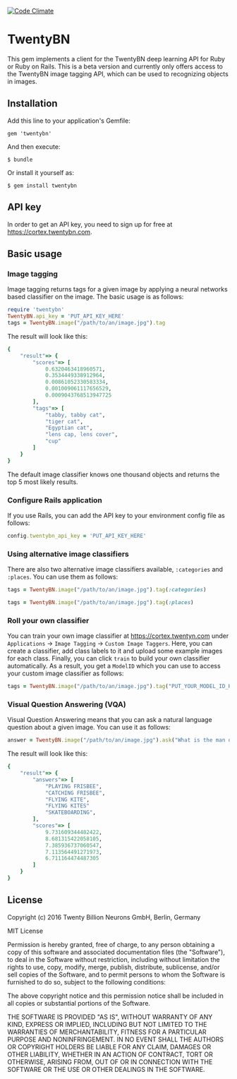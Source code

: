 [![Code Climate](https://codeclimate.com/github/TwentyBN/twentybn-ruby/badges/gpa.svg)](https://codeclimate.com/github/TwentyBN/twentybn-ruby)

# TwentyBN

This gem implements a client for the TwentyBN deep learning API for Ruby or Ruby on Rails. This is a beta version and currently only offers access to the TwentyBN image tagging API, which can be used to recognizing objects in images.

## Installation

Add this line to your application's Gemfile:

    gem 'twentybn'

And then execute:

    $ bundle

Or install it yourself as:

    $ gem install twentybn

## API key

In order to get an API key, you need to sign up for free at https://cortex.twentybn.com.

## Basic usage

### Image tagging

Image tagging returns tags for a given image by applying a neural networks based classifier on the image. The basic usage is as follows:

```ruby
require 'twentybn'
TwentyBN.api_key = 'PUT_API_KEY_HERE'
tags = TwentyBN.image("/path/to/an/image.jpg").tag
```

The result will look like this:
```ruby
{
    "result"=> {
        "scores"=> [
            0.6320463418960571,
            0.3534449338912964,
            0.00861052330583334,
            0.001009061117656529,
            0.0009043768513947725
        ],
        "tags"=> [
            "tabby, tabby cat",
            "tiger cat",
            "Egyptian cat",
            "lens cap, lens cover",
            "cup"
        ]
    }
}
```

The default image classifier knows one thousand objects and returns the top 5 most likely results.

### Configure Rails application

If you use Rails, you can add the API key to your environment config file as follows:

```ruby
config.twentybn_api_key = 'PUT_API_KEY_HERE'
```

### Using alternative image classifiers

There are also two alternative image classifiers available, `:categories` and `:places`. You can use them as follows:

```ruby
tags = TwentyBN.image("/path/to/an/image.jpg").tag(:categories)
```

```ruby
tags = TwentyBN.image("/path/to/an/image.jpg").tag(:places)
```

### Roll your own classifier

You can train your own image classifier at https://cortex.twentyn.com under `Applications` -> `Image Tagging` -> `Custom Image Taggers`. Here, you can create a classifier, add class labels to it and upload some example images for each class. Finally, you can click `train` to build your own classifier automatically. As a result, you get a `ModelID` which you can use to access your custom image classifier as follows:

```ruby
tags = TwentyBN.image("/path/to/an/image.jpg").tag("PUT_YOUR_MODEL_ID_HERE")
```

### Visual Question Answering (VQA)

Visual Question Answering means that you can ask a natural language question about a given image. You can use it as follows:

```ruby
answer = TwentyBN.image("/path/to/an/image.jpg").ask("What is the man doing?")
```

The result will look like this:

```ruby
{
    "result"=> {
        "answers"=> [
            "PLAYING FRISBEE",
            "CATCHING FRISBEE",
            "FLYING KITE",
            "FLYING KITES"
            "SKATEBOARDING",
        ],
        "scores"=> [
            9.731609344482422,
            8.681315422058105,
            7.385936737060547,
            7.113564491271973,
            6.711164474487305
        ]
    }
}
```

## License

Copyright (c) 2016 Twenty Billion Neurons GmbH, Berlin, Germany

MIT License

Permission is hereby granted, free of charge, to any person obtaining
a copy of this software and associated documentation files (the
"Software"), to deal in the Software without restriction, including
without limitation the rights to use, copy, modify, merge, publish,
distribute, sublicense, and/or sell copies of the Software, and to
permit persons to whom the Software is furnished to do so, subject to
the following conditions:

The above copyright notice and this permission notice shall be
included in all copies or substantial portions of the Software.

THE SOFTWARE IS PROVIDED "AS IS", WITHOUT WARRANTY OF ANY KIND,
EXPRESS OR IMPLIED, INCLUDING BUT NOT LIMITED TO THE WARRANTIES OF
MERCHANTABILITY, FITNESS FOR A PARTICULAR PURPOSE AND
NONINFRINGEMENT. IN NO EVENT SHALL THE AUTHORS OR COPYRIGHT HOLDERS BE
LIABLE FOR ANY CLAIM, DAMAGES OR OTHER LIABILITY, WHETHER IN AN ACTION
OF CONTRACT, TORT OR OTHERWISE, ARISING FROM, OUT OF OR IN CONNECTION
WITH THE SOFTWARE OR THE USE OR OTHER DEALINGS IN THE SOFTWARE.
